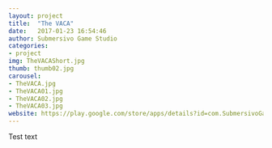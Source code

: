 ```yaml
---
layout: project
title:  "The VACA"
date:   2017-01-23 16:54:46
author: Submersivo Game Studio
categories:
- project
img: TheVACAShort.jpg
thumb: thumb02.jpg
carousel:
- TheVACA.jpg
- TheVACA01.jpg
- TheVACA02.jpg
- TheVACA03.jpg
website: https://play.google.com/store/apps/details?id=com.SubmersivoGameStudio.TheVACA&hl=pt_BR
---
```

Test text